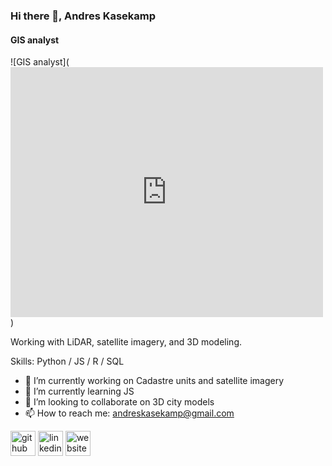 ### Hi there 👋, Andres Kasekamp
#### GIS analyst

![GIS analyst](<iframe width="500" height="400" frameborder="0" scrolling="no" allowfullscreen src="https://arcg.is/0KWXm1"></iframe>)

Working with LiDAR, satellite imagery, and 3D modeling.

Skills: Python / JS / R / SQL

- 🔭 I’m currently working on Cadastre units and satellite imagery 
- 🌱 I’m currently learning JS 
- 👯 I’m looking to collaborate on 3D city models 
- 📫 How to reach me: andreskasekamp@gmail.com 


[<img src='https://cdn.jsdelivr.net/npm/simple-icons@3.0.1/icons/github.svg' alt='github' height='40'>](https://github.com/https://github.com/AndresKasekamp)  [<img src='https://cdn.jsdelivr.net/npm/simple-icons@3.0.1/icons/linkedin.svg' alt='linkedin' height='40'>](https://www.linkedin.com/in/https://www.linkedin.com/in/andres-kasekamp-a226b2198//)  [<img src='https://cdn.jsdelivr.net/npm/simple-icons@3.0.1/icons/icloud.svg' alt='website' height='40'>](3d.maaamet.ee/kaart)  

